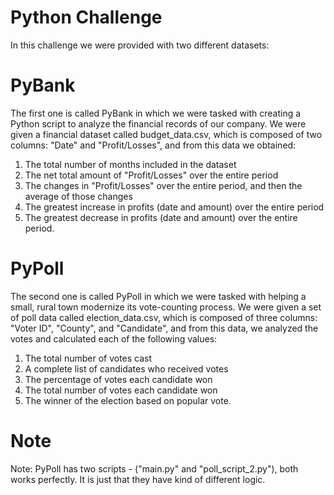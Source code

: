 # Python Challenge

In this challenge we were provided with two different datasets:

# PyBank 

The first one is called PyBank in which we were tasked with creating a Python script to analyze the financial records of our company. 
We were given a financial dataset called budget_data.csv, which is composed of two columns: "Date" and "Profit/Losses", and from this data we obtained:
1) The total number of months included in the dataset
2) The net total amount of "Profit/Losses" over the entire period
3) The changes in "Profit/Losses" over the entire period, and then the average of those changes
4) The greatest increase in profits (date and amount) over the entire period
5) The greatest decrease in profits (date and amount) over the entire period.

# PyPoll

The second one is called PyPoll in which we were tasked with helping a small, rural town modernize its vote-counting process.
We were given a set of poll data called election_data.csv, which is composed of three columns: "Voter ID", "County", and "Candidate", and from this data, we analyzed the votes and calculated each of the following values:
1) The total number of votes cast
2) A complete list of candidates who received votes
3) The percentage of votes each candidate won
4) The total number of votes each candidate won
5) The winner of the election based on popular vote.

# Note

Note: PyPoll has two scripts - ("main.py" and "poll_script_2.py"), both works perfectly. It is just that they have kind of different logic. 
